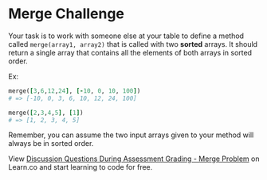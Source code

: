# Merge Challenge

Your task is to work with someone else at your table to define a method called `merge(array1, array2)` that is called with two **sorted** arrays. It should return a single array that contains all the elements of both arrays in sorted order.

Ex:

```ruby
merge([3,6,12,24], [-10, 0, 10, 100])
# => [-10, 0, 3, 6, 10, 12, 24, 100]

merge([2,3,4,5], [1])
# => [1, 2, 3, 4, 5]
```

Remember, you can assume the two input arrays given to your method will always be in sorted order.

<p class='util--hide'>View <a href='https://learn.co/lessons/discussion-questions-merge-problem'>Discussion Questions During Assessment Grading - Merge Problem</a> on Learn.co and start learning to code for free.</p>
